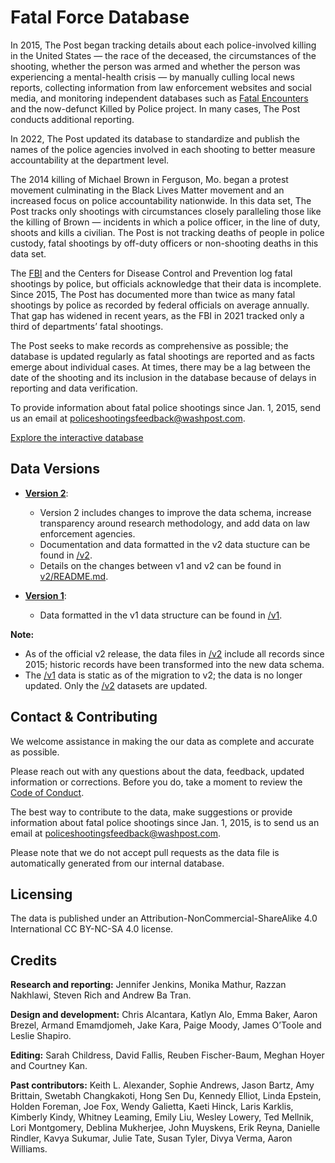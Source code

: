 # Fatal Force Database

In 2015, The Post began tracking details about each police-involved killing in the United States — the race of the deceased, the circumstances of the shooting, whether the person was armed and whether the person was experiencing a mental-health crisis — by manually culling local news reports, collecting information from law enforcement websites and social media, and monitoring independent databases such as [Fatal Encounters](https://fatalencounters.org/) and the now-defunct Killed by Police project. In many cases, The Post conducts additional reporting.

In 2022, The Post updated its database to standardize and publish the names of the police agencies involved in each shooting to better measure accountability at the department level.

The 2014 killing of Michael Brown in Ferguson, Mo. began a protest movement culminating in the Black Lives Matter movement and an increased focus on police accountability nationwide. In this data set, The Post tracks only shootings with circumstances closely paralleling those like the killing of Brown — incidents in which a police officer, in the line of duty, shoots and kills a civilian. The Post is not tracking deaths of people in police custody, fatal shootings by off-duty officers or non-shooting deaths in this data set.

The [FBI](https://www.fbi.gov/services/cjis/ucr/use-of-force) and the Centers for Disease Control and Prevention log fatal shootings by police, but officials acknowledge that their data is incomplete. Since 2015, The Post has documented more than twice as many fatal shootings by police as recorded by federal officials on average annually. That gap has widened in recent years, as the FBI in 2021 tracked only a third of departments’ fatal shootings.

The Post seeks to make records as comprehensive as possible; the database is updated regularly as fatal shootings are reported and as facts emerge about individual cases. At times, there may be a lag between the date of the shooting and its inclusion in the database because of delays in reporting and data verification.

To provide information about fatal police shootings since Jan. 1, 2015, send us an email at policeshootingsfeedback@washpost.com.

[Explore the interactive database](https://www.washingtonpost.com/graphics/investigations/police-shootings-database/)


## Data Versions

- **[Version 2](v2/)**:
    - Version 2 includes changes to improve the data schema, increase transparency around research methodology, and add data on law enforcement agencies.
    - Documentation and data formatted in the v2 data stucture can be found in [/v2](v2/).
    - Details on the changes between v1 and v2 can be found in [v2/README.md](v2/README.md).

- **[Version 1]((v2/))**:
    - Data formatted in the v1 data structure can be found in [/v1](v1/).

**Note:**

- As of the official v2 release, the data files in [/v2](v2/) include all records since 2015; historic records have been transformed into the new data schema.
- The [/v1](v1/) data is static as of the migration to v2; the data is no longer updated. Only the [/v2](v2/) datasets are updated.



## Contact & Contributing

We welcome assistance in making the our data as complete and accurate as possible.

Please reach out with any questions about the data, feedback, updated information or corrections. Before you do, take a moment to review the [Code of Conduct](CODE_OF_CONDUCT.md).

The best way to contribute to the data, make suggestions or provide information about fatal police shootings since Jan. 1, 2015, is to send us an email at policeshootingsfeedback@washpost.com.

Please note that we do not accept pull requests as the data file is automatically generated from our internal database.


## Licensing

The data is published under an Attribution-NonCommercial-ShareAlike 4.0 International CC BY-NC-SA 4.0 license.


## Credits

**Research and reporting:** Jennifer Jenkins, Monika Mathur, Razzan Nakhlawi, Steven Rich and Andrew Ba Tran.

**Design and development:** Chris Alcantara, Katlyn Alo, Emma Baker, Aaron Brezel, Armand Emamdjomeh, Jake Kara, Paige Moody, James O’Toole and Leslie Shapiro.

**Editing:** Sarah Childress, David Fallis, Reuben Fischer-Baum, Meghan Hoyer and Courtney Kan.

**Past contributors:** Keith L. Alexander, Sophie Andrews, Jason Bartz, Amy Brittain, Swetabh Changkakoti, Hong Sen Du, Kennedy Elliot, Linda Epstein, Holden Foreman, Joe Fox, Wendy Galietta, Kaeti Hinck, Laris Karklis, Kimberly Kindy, Whitney Leaming, Emily Liu, Wesley Lowery, Ted Mellnik, Lori Montgomery, Deblina Mukherjee, John Muyskens, Erik Reyna, Danielle Rindler, Kavya Sukumar, Julie Tate, Susan Tyler, Divya Verma, Aaron Williams.

